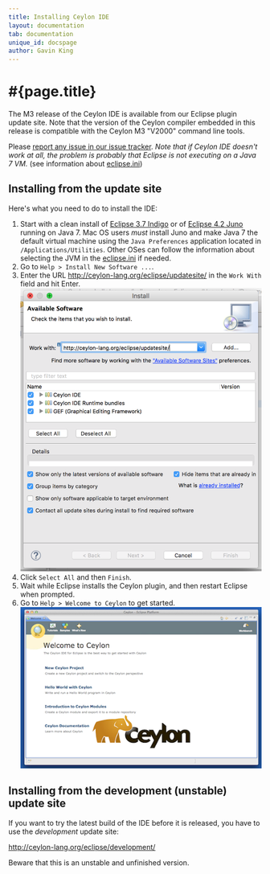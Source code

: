 ```yaml
---
title: Installing Ceylon IDE
layout: documentation
tab: documentation
unique_id: docspage
author: Gavin King
---
```

# #{page.title}

The M3 release of the Ceylon IDE is available from our Eclipse plugin 
update site. Note that the version of the Ceylon compiler embedded in 
this release is compatible with the Ceylon M3 "V2000" command line 
tools.

Please [report any issue in our issue tracker][issues]. _Note that if
Ceylon IDE doesn't work at all, the problem is probably that Eclipse
is not executing on a Java 7 VM._ (see information about [eclipse.ini][eclipseini])

## Installing from the update site

Here's what you need to do to install the IDE:

1.  Start with a clean install of [Eclipse 3.7 Indigo][eclipse] or 
    of [Eclipse 4.2 Juno][juno] running on Java 7. Mac OS users 
    _must_ install Juno and make Java 7 the default virtual machine 
    using the `Java Preferences` application located in 
    `/Applications/Utilities`. Other OSes can follow the information
    about selecting the JVM in the [eclipse.ini][eclipseini] if needed.
2.  Go to `Help > Install New Software ...`.
3.  Enter the URL <http://ceylon-lang.org/eclipse/updatesite/>
    in the `Work With` field and hit Enter.
    ![eclipseupdatesite](/images/eclipseupdatesite.png "Update Site")
4.  Click `Select All` and then `Finish`.
5.  Wait while Eclipse installs the Ceylon plugin, and then restart 
    Eclipse when prompted.
6.  Go to `Help > Welcome to Ceylon` to get started. 
    ![welcomepage](/images/screenshots/intro.png "Welcome Page")

[eclipse]: http://www.eclipse.org/downloads/
[juno]: http://eclipse.org/juno
[issues]: https://github.com/ceylon/ceylon-ide-eclipse/issues
[eclipseini]: http://wiki.eclipse.org/Eclipse.ini

## Installing from the development (unstable) update site

If you want to try the latest build of the IDE before it is released, you
have to use the _development_ update site:

<http://ceylon-lang.org/eclipse/development/>

Beware that this is an unstable and unfinished version.
